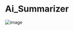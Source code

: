 # Ai_Summarizer

![image](https://github.com/MunDo12138/Ai_Summarizer/assets/66548936/ee37c807-1d7e-4c89-a138-f72a3cd3f8cc)
